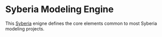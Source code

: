 # Syberia Modeling Engine

This [Syberia](https://github.com/robertzk/syberia) enigne defines the core elements
common to most Syberia modeling projects.

